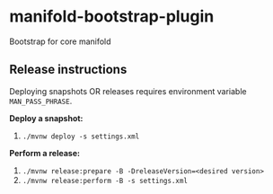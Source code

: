 # manifold-bootstrap-plugin
Bootstrap for core manifold

## Release instructions
Deploying snapshots OR releases requires environment variable `MAN_PASS_PHRASE`.

**Deploy a snapshot:** 
1. `./mvnw deploy -s settings.xml`

**Perform a release:**
1. `./mvnw release:prepare -B -DreleaseVersion=<desired version>`
2. `./mvnw release:perform -B -s settings.xml`